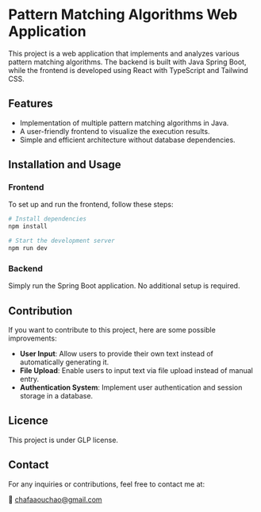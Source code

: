 # Pattern Matching Algorithms Web Application

This project is a web application that implements and analyzes various pattern matching algorithms. The backend is built with Java Spring Boot, while the frontend is developed using React with TypeScript and Tailwind CSS.

## Features

- Implementation of multiple pattern matching algorithms in Java.
- A user-friendly frontend to visualize the execution results.
- Simple and efficient architecture without database dependencies.

## Installation and Usage

### Frontend

To set up and run the frontend, follow these steps:

```sh
# Install dependencies
npm install

# Start the development server
npm run dev
```

### Backend

Simply run the Spring Boot application. No additional setup is required.

## Contribution

If you want to contribute to this project, here are some possible improvements:

- **User Input**: Allow users to provide their own text instead of automatically generating it.
- **File Upload**: Enable users to input text via file upload instead of manual entry.
- **Authentication System**: Implement user authentication and session storage in a database.

## Licence

This project is under GLP license.&#x20;

## Contact

For any inquiries or contributions, feel free to contact me at:

📧 [chafaaouchao@gmail.com](mailto\:chafaaouchao@gmail.com)


